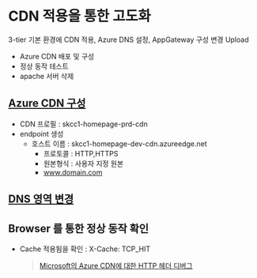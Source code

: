 # CDN 적용을 통한 고도화
3-tier 기본 환경에 CDN 적용, Azure DNS 설정, AppGateway 구성 변경
Upload
- Azure CDN 배포 및 구성
- 정상 동작 테스트
- apache 서버 삭제  

## [Azure CDN 구성](./AzureCDN.md)  
- CDN 프로필 : skcc1-homepage-prd-cdn
- endpoint 생성
  - 호스트 이름 : skcc1-homepage-dev-cdn.azureedge.net
    - 프로토콜 : HTTP,HTTPS
    - 원본형식 : 사용자 지정 원본
    - www.domain.com

## [DNS 영역 변경](./AzureDNS.md)

## Browser 를 통한 정상 동작 확인  
- Cache 적용됨을 확인 : X-Cache: TCP_HIT 
  > [Microsoft의 Azure CDN에 대한 HTTP 헤더 디버그](https://docs.microsoft.com/ko-kr/azure/cdn/cdn-msft-http-debug-headers)